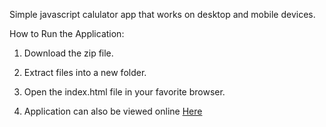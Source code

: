 Simple javascript calulator app that works on desktop and mobile devices.

How to Run the Application:

1. Download the zip file.
2. Extract files into a new folder.
3. Open the index.html file in your favorite browser.

4. Application can also be viewed online [Here](https://www.alexmorishita.com/Projects/Calculator)